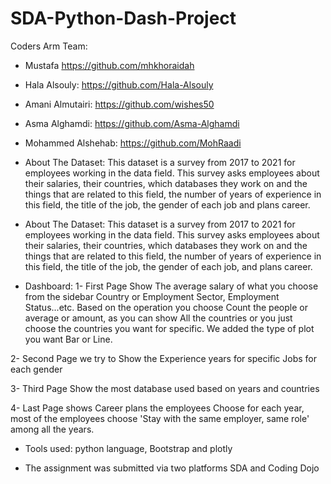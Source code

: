 # SDA-Python-Dash-Project

Coders Arm Team:
- Mustafa
  https://github.com/mhkhoraidah
  
- Hala Alsouly: 
  https://github.com/Hala-Alsouly
  
- Amani Almutairi:
  https://github.com/wishes50
  
- Asma Alghamdi:
  https://github.com/Asma-Alghamdi
  
- Mohammed Alshehab:
  https://github.com/MohRaadi
  
  
- About The Dataset:
This dataset is a survey from 2017 to 2021 for employees working in the data field. This survey asks employees about their salaries, 
their countries, which databases they work on and the things that are related to this field, the number of years of experience in this field, 
the title of the job, the gender of each job and plans career. 


- About The Dataset:
This dataset is a survey from 2017 to 2021 for employees working in the data field. This survey asks employees about their salaries, 
their countries, which databases they work on and the things that are related to this field, the number of years of experience in this field, 
the title of the job, the gender of each job, and plans career. 


- Dashboard:
1- First Page Show The average salary of what you choose from the sidebar Country or Employment Sector, Employment Status...etc.
Based on the operation you choose Count the people or average or amount, as you can show All the countries or you just choose the countries you want for specific.
We added the type of plot you want Bar or Line.
   
2- Second Page we try to Show the Experience years for specific Jobs for each gender

3- Third Page Show the most database used based on years and countries

4- Last Page shows Career plans the employees Choose for each year, most of the employees choose 'Stay with the same employer, same role' among all the years.


- Tools used:
  python language, Bootstrap and plotly
  
  
- The assignment was submitted via two platforms SDA and Coding Dojo  

